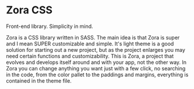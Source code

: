 # Zora CSS

Front-end library. Simplicity in mind.

Zora is a CSS library written in SASS. The main idea is that Zora is super and I mean SUPER customizable and simple. It's light theme is a good solution for starting out a new project, but as the project enlarges you may need certain functions and customizability. This is Zora, a project that evolves and develops itself around and with your app, not the other way. In Zora you can change anything you want just with a few click, no searching in the code, from the color pallet to the paddings and margins, everything is contained in the theme file.

